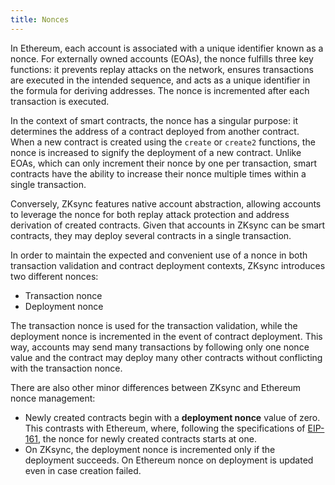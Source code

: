 ```yaml
---
title: Nonces
---
```


In Ethereum, each account is associated with a unique identifier known as a nonce.
For externally owned accounts (EOAs), the nonce fulfills three key functions: it
prevents replay attacks on the network, ensures transactions are executed in the
intended sequence, and acts as a unique identifier in the formula for deriving addresses. The nonce is incremented after each transaction is executed.

In the context of smart contracts, the nonce has a singular purpose: it determines
the address of a contract deployed from another contract. When a new contract is
created using the `create` or `create2` functions, the nonce is increased to signify
the deployment of a new contract. Unlike EOAs, which can only increment their nonce
by one per transaction, smart contracts have the ability to increase their nonce
multiple times within a single transaction.

Conversely, ZKsync features native account abstraction, allowing accounts to
leverage the nonce for both replay attack protection and address derivation of
created contracts. Given that accounts in ZKsync can be smart contracts, they may
deploy several contracts in a single transaction.

In order to maintain the expected and convenient use of a nonce in both transaction
validation and contract deployment contexts, ZKsync introduces two different nonces:

- Transaction nonce
- Deployment nonce

The transaction nonce is used for the transaction validation, while the deployment
nonce is incremented in the event of contract deployment. This way, accounts may
send many transactions by following only one nonce value and the contract may deploy
many other contracts without conflicting with the transaction nonce.

There are also other minor differences between ZKsync and Ethereum nonce management:

- Newly created contracts begin with a **deployment nonce** value of zero. This
contrasts with Ethereum, where, following the specifications of
[EIP-161](https://eips.ethereum.org/EIPS/eip-161), the nonce for newly created contracts starts at one.
- On ZKsync, the deployment nonce is incremented only if the deployment succeeds.
On Ethereum nonce on deployment is updated even in case creation failed.
